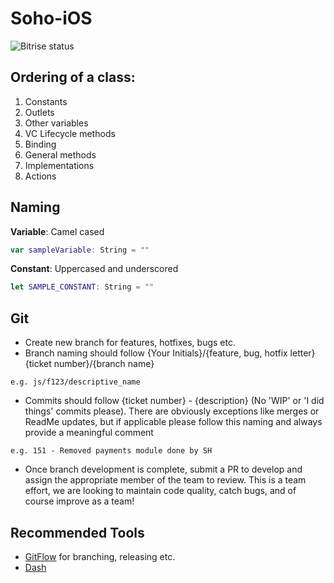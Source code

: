 # Soho-iOS
![](https://app.bitrise.io/app/11b74e5ddc088d99/status.svg?token=vIZ_woi0Fm_YPW1Vm46ZZA&branch=develop "Bitrise status")


## Ordering of a class:
1. Constants
2. Outlets
3. Other variables
4. VC Lifecycle methods
5. Binding
6. General methods
7. Implementations
8. Actions 

## Naming
**Variable**: 
Camel cased
``` swift 	
var sampleVariable: String = ""
```
**Constant**: 
Uppercased and underscored
``` swift 	
let SAMPLE_CONSTANT: String = ""
```

## Git
* Create new branch for features, hotfixes, bugs etc.
* Branch naming should follow {Your Initials}/{feature, bug, hotfix letter}{ticket number}/{branch name}
```
e.g. js/f123/descriptive_name
```
* Commits should follow {ticket number} - {description} (No 'WIP' or 'I did things' commits please). There are obviously exceptions like merges or ReadMe updates, but if applicable please follow this naming and always provide a meaningful comment
```
e.g. 151 - Removed payments module done by SH
```
* Once branch development is complete, submit a PR to develop and assign the appropriate member of the team to review. This is a team effort, we are looking to maintain code quality, catch bugs, and of course improve as a team!

## Recommended Tools
* [GitFlow](https://github.com/nvie/gitflow) for branching, releasing etc.
* [Dash](https://kapeli.com/dash)
